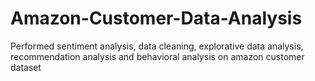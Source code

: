 # Amazon-Customer-Data-Analysis
Performed sentiment analysis, data cleaning, explorative data analysis, recommendation analysis and behavioral analysis on amazon customer dataset

